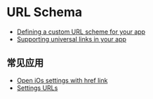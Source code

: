 # URL Schema

- [Defining a custom URL scheme for your app](https://developer.apple.com/documentation/xcode/defining-a-custom-url-scheme-for-your-app)
- [Supporting universal links in your app](https://developer.apple.com/documentation/xcode/supporting-universal-links-in-your-app)

## 常见应用

- [Open iOs settings with href link](https://stackoverflow.com/questions/74011244/open-ios-settings-with-href-link)
- [Settings URLs](https://github.com/FifiTheBulldog/ios-settings-urls/blob/master/settings-urls.md)
